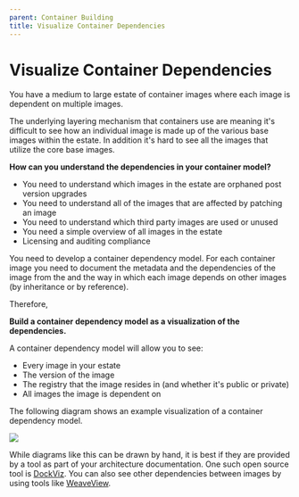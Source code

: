 ```yaml
---
parent: Container Building
title: Visualize Container Dependencies
---
```

# Visualize Container Dependencies

You have a medium to large estate of container images where each image is dependent on multiple images.

The underlying layering mechanism that containers use are meaning it's difficult to see how an individual image is made up of the various base images within the estate.  In addition it's hard to see all the images that utilize the core base images.

**How can you understand the dependencies in your container model?**

* You need to understand which images in the estate are orphaned post version upgrades
* You need to understand all of the images that are affected by patching an image
* You need to understand which third party images are used or unused
* You need a simple overview of all images in the estate
* Licensing and auditing compliance

You need to develop a container dependency model.   For each container image you need to document the metadata and the dependencies of the image from the and the way in which each image depends on other images (by inheritance or by reference).

Therefore,

**Build a container dependency model as a visualization of the dependencies.**

A container dependency model will allow you to see:

* Every image in your estate
* The version of the image
* The registry that the image resides in \(and whether it's public or private\)
* All images the image is dependent on

The following diagram shows an example visualization of a container dependency model.

![](/assets/container_dependency_model.png)

While diagrams like this can be drawn by hand, it is best if they are provided by a tool as part of your architecture documentation.  One such open source tool is [DockViz](https://hub.docker.com/r/nate/dockviz/).  You can also see other dependencies between images by using tools like [WeaveView](https://learnk8s.io/visualise-dependencies-kubernetes).
